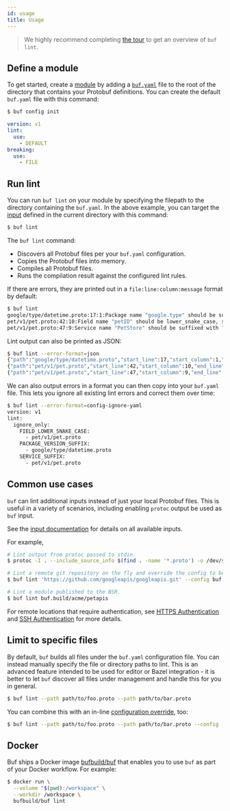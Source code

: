 ```yaml
---
id: usage
title: Usage
---
```


> We highly recommend completing [the tour](../tour/lint-your-api.md) to get an overview of
> `buf lint`.

## Define a module

To get started, create a [module](../bsr/overview.md#modules) by adding a [`buf.yaml`](../configuration/v1/buf-yaml.md)
file to the root of the directory that contains your Protobuf definitions. You can create the default `buf.yaml`
file with this command:

```sh
$ buf config init
```

```yaml title="buf.yaml"
version: v1
lint:
  use:
    - DEFAULT
breaking:
  use:
    - FILE
```

## Run lint

You can run `buf lint` on your module by specifying the filepath to the directory containing the `buf.yaml`.
In the above example, you can target the [input](../reference/inputs.md) defined in the current directory
with this command:

```sh
$ buf lint
```

The `buf lint` command:

  - Discovers all Protobuf files per your `buf.yaml` configuration.
  - Copies the Protobuf files into memory.
  - Compiles all Protobuf files.
  - Runs the compilation result against the configured lint rules.

If there are errors, they are printed out in a `file:line:column:message` format by default:

```sh
$ buf lint
google/type/datetime.proto:17:1:Package name "google.type" should be suffixed with a correctly formed version, such as "google.type.v1".
pet/v1/pet.proto:42:10:Field name "petID" should be lower_snake_case, such as "pet_id".
pet/v1/pet.proto:47:9:Service name "PetStore" should be suffixed with "Service".
```

Lint output can also be printed as JSON:

```sh
$ buf lint --error-format=json
{"path":"google/type/datetime.proto","start_line":17,"start_column":1,"end_line":17,"end_column":21,"type":"PACKAGE_VERSION_SUFFIX","message":"Package name \"google.type\" should be suffixed with a correctly formed version, such as \"google.type.v1\"."}
{"path":"pet/v1/pet.proto","start_line":42,"start_column":10,"end_line":42,"end_column":15,"type":"FIELD_LOWER_SNAKE_CASE","message":"Field name \"petID\" should be lower_snake_case, such as \"pet_id\"."}
{"path":"pet/v1/pet.proto","start_line":47,"start_column":9,"end_line":47,"end_column":17,"type":"SERVICE_SUFFIX","message":"Service name \"PetStore\" should be suffixed with \"Service\"."}
```

We can also output errors in a format you can then copy into your `buf.yaml` file. This
lets you ignore all existing lint errors and correct them over time:

```sh
$ buf lint --error-format=config-ignore-yaml
version: v1
lint:
  ignore_only:
    FIELD_LOWER_SNAKE_CASE:
      - pet/v1/pet.proto
    PACKAGE_VERSION_SUFFIX:
      - google/type/datetime.proto
    SERVICE_SUFFIX:
      - pet/v1/pet.proto
```

## Common use cases

`buf` can lint additional inputs instead of just your local Protobuf files. This is useful in a
variety of scenarios, including enabling `protoc` output be used as `buf` input.

See the [input documentation](../reference/inputs.md) for details on all available inputs.

For example,

```sh
# Lint output from protoc passed to stdin.
$ protoc -I . --include_source_info $(find . -name '*.proto') -o /dev/stdout | buf lint -

# Lint a remote git repository on the fly and override the config to be your local config file.
$ buf lint 'https://github.com/googleapis/googleapis.git' --config buf.yaml

# Lint a module published to the BSR.
$ buf lint buf.build/acme/petapis
```

For remote locations that require authentication, see [HTTPS Authentication](../reference/inputs.md#https)
and [SSH Authentication](../reference/inputs.md#ssh) for more details.

## Limit to specific files

By default, `buf` builds all files under the `buf.yaml` configuration file. You can instead
manually specify the file or directory paths to lint. This is an advanced feature intended to be
used for editor or Bazel integration - it is better to let `buf` discover all files under management
and handle this for you in general.

```sh
$ buf lint --path path/to/foo.proto --path path/to/bar.proto
```

You can combine this with an in-line [configuration override](../configuration/overview.md#configuration-override), too:

```sh
$ buf lint --path path/to/foo.proto --path path/to/bar.proto --config '{"lint":{"use":["BASIC"]}}'
```

## Docker

Buf ships a Docker image [bufbuild/buf](https://hub.docker.com/r/bufbuild/buf) that enables
you to use `buf` as part of your Docker workflow. For example:

```sh
$ docker run \
  --volume "$(pwd):/workspace" \
  --workdir /workspace \
  bufbuild/buf lint
```
